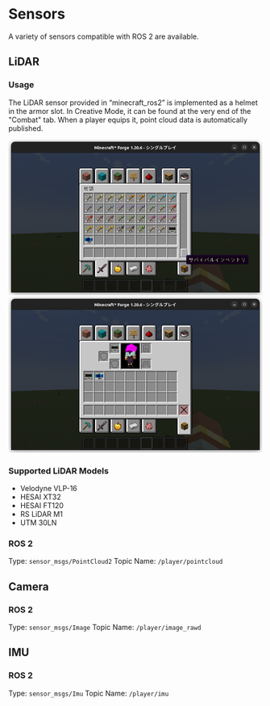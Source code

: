 # Sensors

A variety of sensors compatible with ROS 2 are available.

## LiDAR

### Usage

The LiDAR sensor provided in “minecraft\_ros2” is implemented as a helmet in the armor slot. In Creative Mode, it can be found at the very end of the "Combat" tab. When a player equips it, point cloud data is automatically published.

![LiDAR in inventory](/images/lidar_2.png)
![Equipped LiDAR](/images/lidar_1.png)

### Supported LiDAR Models

* Velodyne VLP-16
* HESAI XT32
* HESAI FT120
* RS LiDAR M1
* UTM 30LN

### ROS 2

Type: `sensor_msgs/PointCloud2`
Topic Name: `/player/pointcloud`

## Camera

### ROS 2

Type: `sensor_msgs/Image`
Topic Name: `/player/image_rawd`

## IMU

### ROS 2

Type: `sensor_msgs/Imu`
Topic Name: `/player/imu`
